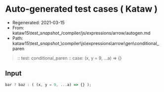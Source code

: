 # Auto-generated test cases ( Kataw )
- Regenerated: 2021-03-15
- From: kataw15\test\__snapshot__/compiler/js/expressions/arrow/autogen.md
- Path: kataw15\test\__snapshot__\compiler\js\expressions\arrow\gen\conditional_paren
> :: test: conditional_paren
> :: case: (x, y = 9, ...a) => {}
## Input

`````js
bar ? baz : ( (x, y = 9, ...a) => {} );
`````
